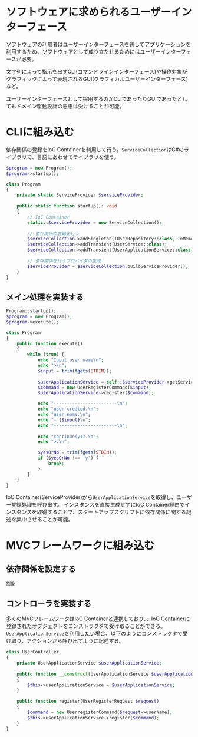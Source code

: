 # ソフトウェアに求められるユーザーインターフェース

ソフトウェアの利用者はユーザーインターフェースを通してアプリケーションを利用するため、ソフトウェアとして成り立たせるためにはユーザーインターフェースが必要。

文字列によって指示を出すCLI(コマンドラインインターフェース)や操作対象がグラフィックによって表現されるGUI(グラフィカルユーザーインターフェース)など。

ユーザーインターフェースとして採用するのがCLIであったりGUIであったとしてもドメイン駆動設計の恩恵は受けることが可能。

# CLIに組み込む

依存関係の登録をIoC Containerを利用して行う。`ServiceCollection`はC#のライブラリで、言語にあわせてライブラリを使う。

```php
$program = new Program();
$program->startup();

class Program
{
    private static ServiceProvider $serviceProvider;
    
    public static function startup(): void
    {
        // IoC Container
        static::$serviceProvider = new ServiceCollection();
        
        // 依存関係の登録を行う
        $serviceCollection->addSingleton(IUserRepository::class, InMemoryUserRepository::class);
        $serviceCollection->addTransient(UserService::class);
        $serviceCollection->addTransient(UserApplicationService::class);
        
        // 依存関係を行うプロバイダの生成
        $serviceProvider = $serviceCollection.buildServiceProvider();
    }
}
```

## メイン処理を実装する

```php
Program::startup();
$program = new Program();
$program->execute();

class Program
{
    public function execute() 
    {
        while (true) {
            echo "Input user name\n";
            echo ">\n";
            $input = trim(fgets(STDIN));
             
            $userApplicationService = self::$serviceProvider->getService(UserApplicationService::class);
            $command = new UserRegisterCommand($input);
            $userApplicationService->register($command); 

            echo "------------------------\n";
            echo "user created.\n";
            echo "user name.\n";
            echo "- {$input}\n";
            echo "------------------------\n";
             
            echo "continue(y)?.\n";
            echo ">.\n";

            $yesOrNo = trim(fgets(STDIN));
            if ($yesOrNo !== 'y') {
                break;
            }
        }
    }
}
```

IoC Container(ServiceProvider)から`UserApplicationService`を取得し、ユーザー登録処理を呼び出す。 インスタンスを直接生成せずにIoC
Container経由でインスタンスを取得することで、スタートアップスクリプトに依存関係に関する記述を集中させることが可能。

# MVCフレームワークに組み込む

## 依存関係を設定する

`割愛`

## コントローラを実装する

多くのMVCフレームワークはIoC Containerと連携しており、、IoC Containerに登録されたオブジェクトをコンストラクタで受け取ることができる。
`UserApplicationService`を利用したい場合、以下のようにコンストラクタで受け取り、アクションから呼び出すように記述する。

```php
class UserController
{
    private UserApplicationService $userApplicationService;
    
    public function __construct(UserApplicationService $userApplicationService)
    {
        $this->userApplicationService = $userApplicationService;
    }
    
    public function register(UserRegisterRequest $request)
    {
        $command = new UserregisterCommand($request->userName);
        $this->userApplicationService->register($command);
    }
}
```

